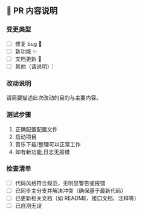 ## 📝 PR 内容说明

### 变更类型
- [ ] 修复 bug 🐛
- [ ] 新功能 ✨
- [ ] 文档更新 📘
- [ ] 其他（请说明）：

### 改动说明
请简要描述此次改动的目的与主要内容。

### 测试步骤
1. 正确配置配置文件
2. 启动项目
3. 音乐下载/整理可以正常工作
4. 如有新功能,日志无报错

### 检查清单
- [ ] 代码风格符合规范，无明显警告或报错
- [ ] 已同步主分支并解决冲突（确保基于最新代码）
- [ ] 已更新相关文档（如 README、接口文档、注释等）
- [ ] 已自测无误
